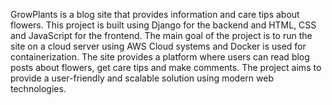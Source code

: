 GrowPlants is a blog site that provides information and care tips about flowers. This project is built using Django for the backend and HTML,
CSS and JavaScript for the frontend. The main goal of the project is to run the site on a cloud server using AWS Cloud systems and Docker is used for containerization.
The site provides a platform where users can read blog posts about flowers, get care tips and make comments.
The project aims to provide a user-friendly and scalable solution using modern web technologies.

